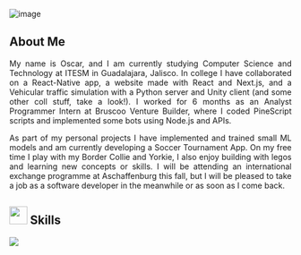 <!--
**Jhoscar22/Jhoscar22** is a ✨ _special_ ✨ repository because its `README.md` (this file) appears on your GitHub profile.

Here are some ideas to get you started:

- 🔭 I’m currently working at Bruscoo Venture Builder.
- 🌱 I’m currently learning Machine Learning with Python, Reac-Native and SwiftUI.
- 👯 I’m looking to collaborate on iOS apps.
- 🤔 I’m looking for help with web development.
- 💬 Ask me about anything.
- 📫 How to reach me: ojvc22@gmail.com
- ⚡ Fun fact: I have a Border Collie.
-->

![image](https://github.com/Jhoscar22/Jhoscar22/assets/68628848/e9c5ea94-622f-4b8e-8aa3-dee89ebe84c9)


<h2>About Me</h2>

<p align="justify">
My name is Oscar, and I am currently studying Computer Science and Technology at ITESM in Guadalajara, Jalisco. In college I have collaborated on a React-Native app, a website made with React and Next.js, and a Vehicular traffic simulation with a Python server and Unity client (and some other coll stuff, take a look!). I worked for 6 months as an Analyst Programmer Intern at Bruscoo Venture Builder, where I coded PineScript scripts and implemented some bots using Node.js and APIs.
</p>
<p align="justify">
As part of my personal projects I have implemented and trained small ML models and am currently developing a Soccer Tournament App. On my free time I play with my Border Collie and Yorkie, I also enjoy building with legos and learning new concepts or skills. I will be attending an international exchange programme at Aschaffenburg this fall, but I will be pleased to take a job as a software developer in the meanwhile or as soon as I come back.
</p>
<h2> <img src = "https://raw.githubusercontent.com/rahulbanerjee26/githubProfileReadmeGenerator/main/gifs/code.gif" width = 32px height=32px> Skills  </h2>

<p>
    <img src="https://skillicons.dev/icons?i=bash,c,cs,cpp,html,css,js,py,mysql,figma,firebase,git,nodejs,react,unity,vscode" />
</p>
